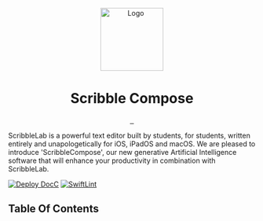 <p align="center">
  <img src="https://github.com/ScribbleLabApp/ScribbleLabCLI/assets/129311622/d35ec042-0f65-4b7e-9f77-587575cfd495" alt="Logo" height="128">
  <h1 align="center">Scribble Compose</h1>
</p>

<p align="center">
  <a aria-label="Follow ScribbleLab on Github" href="https://github.com/ScribbleLabApp" target="_blank">
    <img alt="" src="https://img.shields.io/badge/Follow%20@ScribbleLabApp-black.svg?style=for-the-badge&logo=Github">
  </a>
  <a aria-label="Read the Documentation" href="scribblelabapp.github.io/docs/" target="_blank">
    <img alt="" src="https://img.shields.io/badge/Documentation-black.svg?style=for-the-badge&logo=readthedocs&logoColor=blue">
  </a>
  <a aria-label="Join the community on Discord (Soon)" href="" target="_blank">
    <img alt="" src="https://img.shields.io/badge/Join%20the%20community%20(Soon)-black.svg?style=for-the-badge&logo=Discord">
  </a>
</p>

ScribbleLab is a powerful text editor built by students, for students, written entirely and unapologetically for iOS, iPadOS and macOS. 
We are pleased to introduce 'ScribbleCompose', our new generative Artificial Intelligence software that will enhance your productivity in combination with ScribbleLab.

[![Deploy DocC](https://github.com/ScribbleLabApp/ScribbleLab-AI/actions/workflows/CI-deploy-docc.yml/badge.svg)](https://github.com/ScribbleLabApp/ScribbleLab-AI/actions/workflows/CI-deploy-docc.yml)
[![SwiftLint](https://github.com/ScribbleLabApp/ScribbleCompose/actions/workflows/CI-linting.yml/badge.svg)](https://github.com/ScribbleLabApp/ScribbleCompose/actions/workflows/CI-linting.yml)

## Table Of Contents
 

